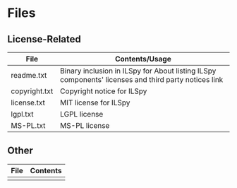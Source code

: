 # Files

## License-Related

|File|Contents/Usage|
|---|---|
|readme.txt|Binary inclusion in ILSpy for About listing ILSpy components' licenses and third party notices link|
|copyright.txt|Copyright notice for ILSpy|
|license.txt|MIT license for ILSpy|
|lgpl.txt|LGPL license|
|MS-PL.txt|MS-PL license|

## Other

|File|Contents|
|---|---|
|   |   |
